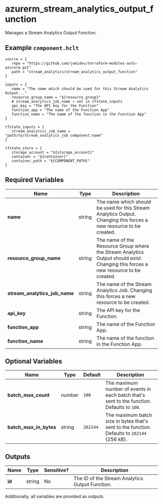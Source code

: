 # azurerm_stream_analytics_output_function

Manages a Stream Analytics Output Function.

## Example `component.hclt`

```hcl
source = {
   repo = "https://github.com/jumidev/terraform-modules-auto-azurerm.git"   
   path = "stream_analytics/stream_analytics_output_function"   
}

inputs = {
   name = "The name which should be used for this Stream Analytics Output..."   
   resource_group_name = "${resource_group}"   
   # stream_analytics_job_name → set in tfstate_inputs
   api_key = "The API key for the Function"   
   function_app = "The name of the Function App"   
   function_name = "The name of the function in the Function App"   
}

tfstate_inputs = {
   stream_analytics_job_name = "path/to/stream_analytics_job_component:name"   
}

tfstate_store = {
   storage_account = "${storage_account}"   
   container = "${container}"   
   container_path = "${COMPONENT_PATH}"   
}

```

## Required Variables

| Name | Type |  Description |
| ---- | --------- |  ----------- |
| **name** | string |  The name which should be used for this Stream Analytics Output. Changing this forces a new resource to be created. | 
| **resource_group_name** | string |  The name of the Resource Group where the Stream Analytics Output should exist. Changing this forces a new resource to be created. | 
| **stream_analytics_job_name** | string |  The name of the Stream Analytics Job. Changing this forces a new resource to be created. | 
| **api_key** | string |  The API key for the Function. | 
| **function_app** | string |  The name of the Function App. | 
| **function_name** | string |  The name of the function in the Function App. | 

## Optional Variables

| Name | Type |  Default  |  Description |
| ---- | --------- |  ----------- | ----------- |
| **batch_max_count** | number |  `100`  |  The maximum number of events in each batch that's sent to the function. Defaults to `100`. | 
| **batch_max_in_bytes** | string |  `262144`  |  The maximum batch size in bytes that's sent to the function. Defaults to `262144` (256 kB). | 



## Outputs

| Name | Type | Sensitive? | Description |
| ---- | ---- | --------- | --------- |
| **id** | string | No  | The ID of the Stream Analytics Output Function. | 

Additionally, all variables are provided as outputs.
